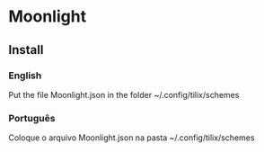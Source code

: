 # Moonlight
## Install
### English
Put the file Moonlight.json in the folder ~/.config/tilix/schemes
### Português
Coloque o arquivo Moonlight.json na pasta ~/.config/tilix/schemes
